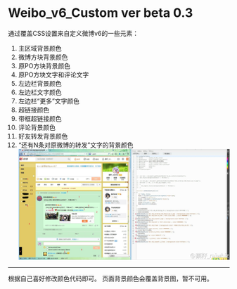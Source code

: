 Weibo_v6_Custom ver beta 0.3
==================
通过覆盖CSS设置来自定义微博v6的一些元素：
1. 主区域背景颜色
2. 微博方块背景颜色
3. 原PO方块背景颜色
4. 原PO方块文字和评论文字
5. 左边栏背景颜色
6. 左边栏文字颜色
7. 左边栏“更多”文字颜色
8. 超链接颜色
9. 带框超链接颜色
10. 评论背景颜色
11. 好友转发背景颜色
12. “还有N条对原微博的转发”文字的背景颜色
![Image](https://github.com/raiwhiz/Weibo_v6_Custom/blob/master/detail.jpg)

------------
根据自己喜好修改颜色代码即可。
页面背景颜色会覆盖背景图，暂不可用。 

